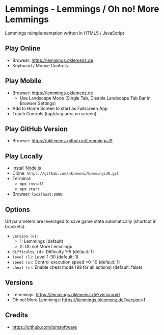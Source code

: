 # Lemmings - Lemmings / Oh no! More Lemmings

Lemmings reimplementation written in HTML5 / JavaScript

## Play Online

- Browser: https://lemmings.oklemenz.de
- Keyboard / Mouse Controls

## Play Mobile

- Browser: https://lemmings.oklemenz.de
  - Use Landscape Mode (Single Tab, Disable Landscape Tab Bar in Browser Settings)
- Add to Home Screen to start as Fullscreen App
- Touch Controls (tap/drag area on screen):

## Play GitHub Version

- Browser: https://oklemenz.github.io/LemmingsJS

## Play Locally

- Install [Node.js](https://nodejs.org)
- Clone: `https://github.com/oklemenz/LemmingsJS.git`
- Terminal:
  - `npm install`
  - `npm start`
- Browser: `localhost:8080`

## Options

Url parameters are leveraged to save game state automatically (shortcut in brackets):

- `version (v)`:
  - 1: Lemmings (default)
  - 2: Oh no! More Lemmings 
- `difficulty (d)`: Difficulty 1-5 (default: 1)
- `level (l)`: Level 1-30 (default: 1)
- `speed (s)`: Control execution speed >0-10 (default: 1)
- `cheat (c)`: Enable cheat mode (99 for all actions) (default: false)

## Versions

- Lemmings: https://lemmings.oklemenz.de?version=0
- Oh no! More Lemmings: https://lemmings.oklemenz.de?version=1

## Credits

- https://github.com/tomsoftware